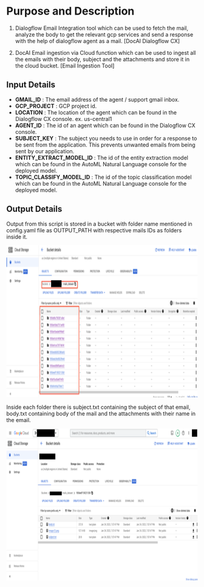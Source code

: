 # Purpose and Description

1. Dialogflow Email Integration tool which can be used to fetch the mail, analyze the body to get the relevant gcp services  and send a response with the help of dialogflow agent as a mail. [DocAI Dialogflow CX]

2. DocAI Email ingestion via Cloud function which can be used to ingest all the emails with their body, subject and the attachments and store it in the cloud bucket. [Email Ingestion Tool]

## Input Details

* **GMAIL_ID** : The email address of the agent / support gmail inbox.
* **GCP_PROJECT** :   GCP project id.
* **LOCATION** : The location of the agent which can be found in the Dialogflow CX console. ex. us-central1
* **AGENT_ID** : The id of an agent which can be found in the Dialogflow CX console.
* **SUBJECT_KEY** : The subject you needs to use in order for a response to be sent from the application. This prevents unwanted emails from being sent by our application.
* **ENTITY_EXTRACT_MODEL_ID** : The id of the entity extraction model which can be found in the AutoML Natural Language console for the deployed model.
* **TOPIC_CLASSIFY_MODEL_ID** : The id of the topic classification model which can be found in the AutoML Natural Language console for the deployed model.

## Output Details

Output from this script is stored in a bucket with folder name mentioned in config.yaml file as OUTPUT_PATH with respective mails IDs as folders inside it.

<img src='./images/output_sample_1.png' width=800 height=400 alt="output_sample_1.png">

Inside each folder there is  subject.txt containing the subject of that email, body.txt containing body of the mail and the attachments with their name in the email.

<img src='./images/output_sample_2.png' width=800 height=400 alt="output_sample_2.png">
